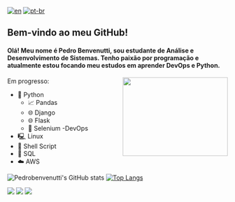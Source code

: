 [![en](https://img.shields.io/badge/lang-en-red.svg)](https://github.com/PedroBenvenutti/PedroBenvenutti/blob/main/README.md)
[![pt-br](https://img.shields.io/badge/lang-pt--br-green.svg)](https://github.com/PedroBenvenutti/PedroBenvenutti/blob/main/README.pt-br.md)

## Bem-vindo ao meu GitHub!

#### Olá! Meu nome é Pedro Benvenutti, sou estudante de Análise e Desenvolvimento de Sistemas. Tenho paixão por programação e atualmente estou focando meu estudos em aprender DevOps e Python.

<img align="right" height="180" width="240" src="https://media3.giphy.com/media/qgQUggAC3Pfv687qPC/giphy.gif?cid=ecf05e47cwfwf66pv404ea1faliygttrcar31f93jl5sqsqk&rid=giphy.gif&ct=g">

Em progresso:
- 🐍 Python
  - 📈 Pandas
  - 🌐 Django
  - 🌐 Flask
  - 🤖 Selenium
-DevOps
- 🖳 Linux 
- 🤖 Shell Script
- 💾 SQL
- ☁️ AWS


![Pedrobenvenutti's GitHub stats](https://github-readme-stats.vercel.app/api?username=Pedrobenvenutti&show_icons=true&theme=tokyonight)
[![Top Langs](https://github-readme-stats.vercel.app/api/top-langs/?username=PedroBenvenutti&theme=tokyonight)](https://github.com/PedroBenvenutti/github-readme-stats)

<div> 
  <a href="https://www.instagram.com/pedro_pmb/" target="_blank"><img src="https://img.shields.io/badge/-Instagram-%23E4405F?style=for-the-badge&logo=instagram&logoColor=white" target="_blank"></a>
  <a href = "mailto:pedrombenvenutti@gmail.com"><img src="https://img.shields.io/badge/-Gmail-%23333?style=for-the-badge&logo=gmail&logoColor=white" target="_blank"></a>
  <a href="https://www.linkedin.com/in/pedro-benvenutti-161440244/" target="_blank"><img src="https://img.shields.io/badge/-LinkedIn-%230077B5?style=for-the-badge&logo=linkedin&logoColor=white" target="_blank"></a> 

